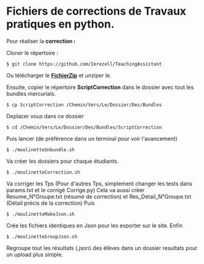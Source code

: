 # Fichiers de corrections de Travaux pratiques en python. 
Pour réaliser la **correction :**

Cloner le répertoire :
```
$ git clone https://github.com/Ierezell/TeachingAssistant
```
Ou télécharger le [**FichierZip**](https://github.com/Ierezell/TeachingAssistant/archive/master.zip) et unziper le. 

Ensuite, copier le répertoire **ScriptCorrection** dans le dossier avec tout les bundles mercurials. 
```
$ cp ScriptCorrection /Chemin/Vers/Le/Dossier/Des/Bundles
```
Deplacer vous dans ce dossier 
```
$ cd /Chemin/Vers/Le/Dossier/Des/Bundles/ScriptCorrection
```
Puis lancer (de préférence dans un terminal pour voir l'avancement)
```
$ ./moulinetteUnbundle.sh
```
Va créer les dossiers pour chaque étudiants. 
```
$ ./moulinetteCorrection.sh
```
Va corriger les Tps (Pour d'autres Tps, simplement changer les tests dans params.txt et le corrigé Corrige.py)
Cela va aussi créer Resume_N°Groupe.txt (résumé de correction) et Res_Detail_N°Groupe.txt (Détail précis de la correction)
Puis
```
$ ./moulinetteMakeJson.sh
```
Crée les fichiers identiques en Json pour les exporter sur le site. 
Enfin
```
$ ./moulinetteGroupJson.sh
```
Regroupe tout les résultats (.json) des élèves dans un dossier resultats pour un upload plus simple. 
